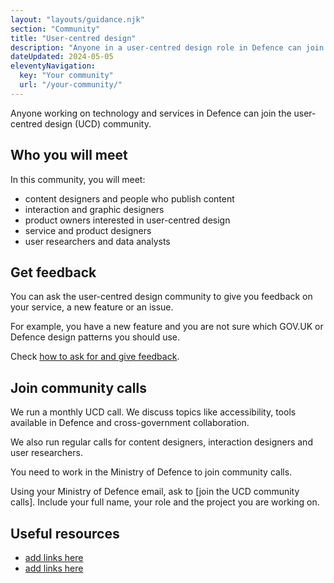 ```yaml
---
layout: "layouts/guidance.njk"
section: "Community"
title: "User-centred design"
description: "Anyone in a user-centred design role in Defence can join the community. Find out how to get involved."
dateUpdated: 2024-05-05
eleventyNavigation:
  key: "Your community"
  url: "/your-community/"
---
```


Anyone working on technology and services in Defence can join the user-centred design (UCD) community. 

## Who you will meet

In this community, you will meet:

- content designers and people who publish content
- interaction and graphic designers
- product owners interested in user-centred design
- service and product designers
- user researchers and data analysts

## Get feedback

You can ask the user-centred design community to give you feedback on your service, a new feature or an issue. 

For example, you have a new feature and you are not sure which GOV.UK or Defence design patterns you should use. 

Check [how to ask for and give feedback](/your-community/ask-for-and-give-feedback).

## Join community calls

We run a monthly UCD call. We discuss topics like accessibility, tools available in Defence and cross-government collaboration.

We also run regular calls for content designers, interaction designers and user researchers. 

You need to work in the Ministry of Defence to join community calls. 

Using your Ministry of Defence email, ask to [join the UCD community calls]. Include your full name, your role and the project you are working on.

## Useful resources

- [add links here]()
- [add links here]()
